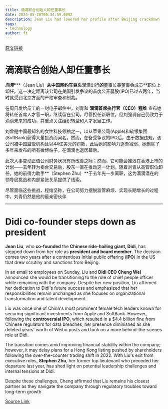 ```yaml
---
title: 滴滴联合创始人卸任董事长
date: 2024-05-20T06:34:59.609Z
description: Jean Liu had lowered her profile after Beijing crackdown
tags: 
- technology
author: ft
---
```


[原文链接](https://ft.com/content/f617604e-b170-4ed1-a585-1a776d7b557f)

# **滴滴**联合创始人卸任董事长

***刘青******（Jean Liu）**从中国网约车巨头**滴滴出行**的**董事长兼董事会成员**职位上卸任。这一决定距离该公司在美国引发争议的首度公开募股(IPO)已过去两年，当时就受到北京方面的严格审查和制裁。 

在周日发给员工的一封电子邮件中，刘青和 **滴滴首席执行官（CEO）程维** 宣布她将转任首席人才官一职，继续留在公司。尽管担任新职位，但刘强调自己仍致力于滴滴未来的成功，并重点关注组织转型和人才发展工作。 

刘曾是中国最知名的女性科技领袖之一，以从苹果公司(Apple)和软银集团(SoftBank)获得大量投资而闻名。然而，在备受争议的IPO后，由于数据违规，该公司被中国监管机构处以44亿美元的罚款，此后她的影响力逐渐减弱，她删除了多年来发布的所有微博帖子，在滴滴也退居幕后。 

此次人事变动正值公司财务状况有所改善之际；然而，它可能会推迟在香港上市的计划——去年转为柜台交易后，股东一直在推动这一计划。随着刘青从高管职位卸任，她的前得力助手**（Stephen Zhu）**于去年先一步离职，这为滴滴潜在的领导层挑战和内部紧张关系提供了线索。 

尽管面临这些挑战，程维坚称，在公司努力摆脱监管麻烦、实现长期增长的过程中，刘青仍然是他的最亲密伙伴

---

# Didi co-founder steps down as president


**Jean Liu**, who **co-founded** the **Chinese ride-hailing giant, Didi**, has stepped down from her role as **president and board member**. The decision comes two years after a contentious initial public offering (**IPO**) in the US that drew scrutiny and sanctions from Beijing. 

In an email to employees on Sunday, Liu and **Didi CEO Cheng Wei** announced she would be transitioning to the role of chief people officer while remaining with the company. Despite her new position, Liu affirmed her dedication to Didi's future success and emphasized that her responsibilities remain unchanged as she focuses on organizational transformation and talent development. 

Liu was once one of China's most prominent female tech leaders known for securing significant investments from Apple and SoftBank. However, following the **controversial IPO**, which resulted in a $4.4 billion fine from Chinese regulators for data breaches, her presence diminished as she deleted years' worth of Weibo posts and took on a more behind-the-scenes role at Didi. 

The transition comes amid improving financial stability within the company; however, it may delay plans for a Hong Kong listing pushed by shareholders following the over-the-counter trading shift in 2022. With Liu's exit from executive roles, **Stephen Zhu**, her former top lieutenant who preceded her departure last year, has shed light on potential leadership challenges and internal tensions at Didi. 

Despite these challenges, Cheng affirmed that Liu remains his closest partner as they navigate the company through regulatory troubles toward long-term growth

[Source Link](https://ft.com/content/f617604e-b170-4ed1-a585-1a776d7b557f)

